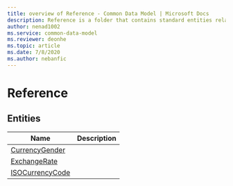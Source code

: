```yaml
---
title: overview of Reference - Common Data Model | Microsoft Docs
description: Reference is a folder that contains standard entities related to the Common Data Model.
author: nenad1002
ms.service: common-data-model
ms.reviewer: deonhe
ms.topic: article
ms.date: 7/8/2020
ms.author: nebanfic
---
```


# Reference


## Entities

|Name|Description|
|---|---|
|[CurrencyGender](CurrencyGender.md)||
|[ExchangeRate](ExchangeRate.md)||
|[ISOCurrencyCode](ISOCurrencyCode.md)||
